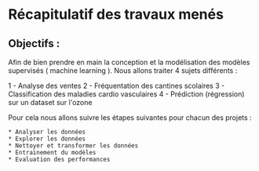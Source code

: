 
# Récapitulatif des travaux menés

 

## Objectifs :

Afin de bien prendre en main la conception et la modélisation des modèles supervisés ( machine learning ). Nous allons traiter 4 sujets différents :

1 - Analyse des ventes
2 - Fréquentation des cantines scolaires
3 - Classification des maladies cardio vasculaires
4 - Prédiction (régression) sur un dataset sur l'ozone

Pour cela nous allons suivre les étapes suivantes pour chacun des projets :

	* Analyser les données
	* Explorer les données
	* Nettoyer et transformer les données
	* Entrainement du modèles
	* Evaluation des performances
	